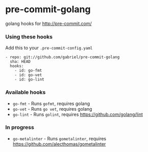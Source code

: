 pre-commit-golang
=================

golang hooks for http://pre-commit.com/

### Using these hooks

Add this to your `.pre-commit-config.yaml`

    - repo: git://github.com/gabriel/pre-commit-golang
      sha: HEAD
      hooks:
        - id: go-fmt
        - id: go-vet
        - id: go-lint

### Available hooks

- `go-fmt` - Runs `gofmt`, requires golang
- `go-vet` - Runs `go vet`, requires golang
- `go-lint` - Runs `golint`, requires https://github.com/golang/lint

### In progress

- `go-metalinter` - Runs `gometalinter`, requires https://github.com/alecthomas/gometalinter
